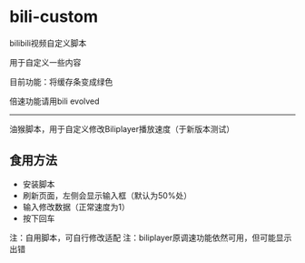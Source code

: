 # bili-custom
bilibili视频自定义脚本

用于自定义一些内容

目前功能：将缓存条变成绿色

倍速功能请用bili evolved



---



油猴脚本，用于自定义修改Biliplayer播放速度（于新版本测试）

## 食用方法
* 安装脚本
* 刷新页面，左侧会显示输入框（默认为50%处）
* 输入修改数据（正常速度为1）
* 按下回车

注：自用脚本，可自行修改适配
注：biliplayer原调速功能依然可用，但可能显示出错